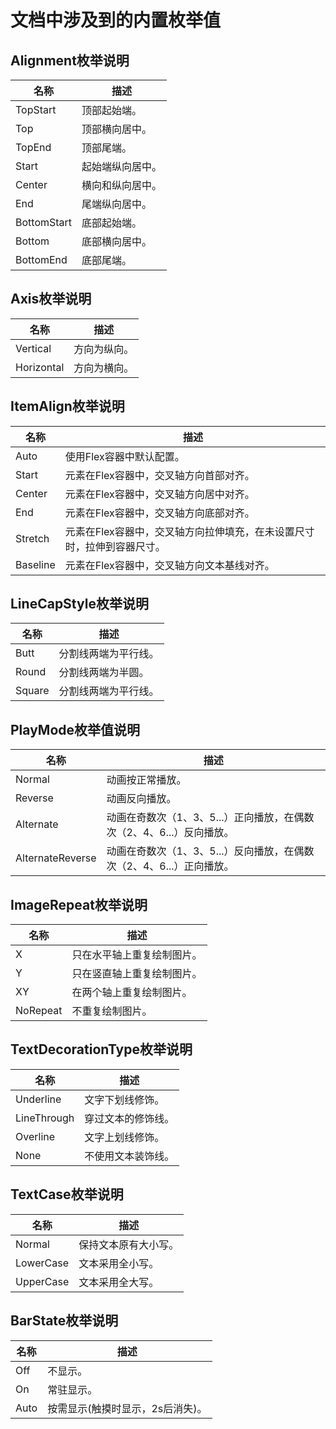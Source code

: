 # 文档中涉及到的内置枚举值

## Alignment枚举说明

| 名称 | 描述 | 
| -------- | -------- |
| TopStart | 顶部起始端。 | 
| Top | 顶部横向居中。 | 
| TopEnd | 顶部尾端。 | 
| Start | 起始端纵向居中。 | 
| Center | 横向和纵向居中。 | 
| End | 尾端纵向居中。 | 
| BottomStart | 底部起始端。 | 
| Bottom | 底部横向居中。 | 
| BottomEnd | 底部尾端。 | 


## Axis枚举说明

| 名称 | 描述 | 
| -------- | -------- |
| Vertical | 方向为纵向。 | 
| Horizontal | 方向为横向。 | 


## ItemAlign枚举说明

| 名称 | 描述 | 
| -------- | -------- |
| Auto | 使用Flex容器中默认配置。 | 
| Start | 元素在Flex容器中，交叉轴方向首部对齐。 | 
| Center | 元素在Flex容器中，交叉轴方向居中对齐。 | 
| End | 元素在Flex容器中，交叉轴方向底部对齐。 | 
| Stretch | 元素在Flex容器中，交叉轴方向拉伸填充，在未设置尺寸时，拉伸到容器尺寸。 | 
| Baseline | 元素在Flex容器中，交叉轴方向文本基线对齐。 | 


## LineCapStyle枚举说明

| 名称 | 描述 | 
| -------- | -------- |
| Butt | 分割线两端为平行线。 | 
| Round | 分割线两端为半圆。 | 
| Square | 分割线两端为平行线。 | 


## PlayMode枚举值说明

| 名称 | 描述 | 
| -------- | -------- |
| Normal | 动画按正常播放。 | 
| Reverse | 动画反向播放。 | 
| Alternate | 动画在奇数次（1、3、5...）正向播放，在偶数次（2、4、6...）反向播放。 | 
| AlternateReverse | 动画在奇数次（1、3、5...）反向播放，在偶数次（2、4、6...）正向播放。 | 


## ImageRepeat枚举说明

| 名称 | 描述 | 
| -------- | -------- |
| X | 只在水平轴上重复绘制图片。 | 
| Y | 只在竖直轴上重复绘制图片。 | 
| XY | 在两个轴上重复绘制图片。 | 
| NoRepeat | 不重复绘制图片。 | 


## TextDecorationType枚举说明

| 名称 | 描述 | 
| -------- | -------- |
| Underline | 文字下划线修饰。 | 
| LineThrough | 穿过文本的修饰线。 | 
| Overline | 文字上划线修饰。 | 
| None | 不使用文本装饰线。 | 


## TextCase枚举说明

| 名称 | 描述 | 
| -------- | -------- |
| Normal | 保持文本原有大小写。 | 
| LowerCase | 文本采用全小写。 | 
| UpperCase | 文本采用全大写。 | 


## BarState枚举说明

| 名称 | 描述 | 
| -------- | -------- |
| Off | 不显示。 | 
| On | 常驻显示。 | 
| Auto | 按需显示(触摸时显示，2s后消失)。 | 
